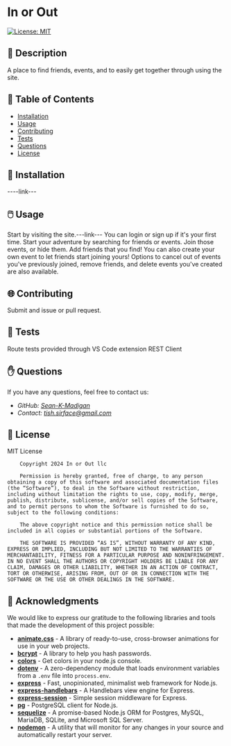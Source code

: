 # **In or Out**


[![License: MIT](https://img.shields.io/badge/License-MIT-yellow.svg)](https://opensource.org/licenses/MIT)


## 📰 Description

A place to find friends, events, and to easily get together through using the site.

## 🔎 Table of Contents

- [Installation](#installation)
- [Usage](#usage)
- [Contributing](#contributing)
- [Tests](#tests)
- [Questions](#questions)
- [License](#license)

## 💾 Installation <a id="installation"></a>

----link---

## 🖱️ Usage <a id="usage"></a>

Start by visiting the site.---link---
You can login or sign up if it's your first time. 
Start your adventure by searching for friends or events. Join those events, or hide them. Add friends that you find! 
You can also create your own event to let friends start joining yours!
Options to cancel out of events you've previously joined, remove friends, and delete events you've created are also available.

## 🌐 Contributing <a id="contributing"></a>


Submit and issue or pull request.

## 🧪 Tests <a id="tests"></a>


Route tests provided through VS Code extension REST Client

## ✋ Questions <a id="questions"></a>


If you have any questions, feel free to contact us:

- *GitHub: [Sean-K-Madigan](https://github.com/Sean-K-Madigan)*
- *Contact: tish.sirface@gmail.com*

## 🪪 License <a id="license"></a>

MIT License

        Copyright 2024 In or Out llc

        Permission is hereby granted, free of charge, to any person obtaining a copy of this software and associated documentation files (the “Software”), to deal in the Software without restriction, including without limitation the rights to use, copy, modify, merge, publish, distribute, sublicense, and/or sell copies of the Software, and to permit persons to whom the Software is furnished to do so, subject to the following conditions:
        
        The above copyright notice and this permission notice shall be included in all copies or substantial portions of the Software.
        
        THE SOFTWARE IS PROVIDED “AS IS”, WITHOUT WARRANTY OF ANY KIND, EXPRESS OR IMPLIED, INCLUDING BUT NOT LIMITED TO THE WARRANTIES OF MERCHANTABILITY, FITNESS FOR A PARTICULAR PURPOSE AND NONINFRINGEMENT. IN NO EVENT SHALL THE AUTHORS OR COPYRIGHT HOLDERS BE LIABLE FOR ANY CLAIM, DAMAGES OR OTHER LIABILITY, WHETHER IN AN ACTION OF CONTRACT, TORT OR OTHERWISE, ARISING FROM, OUT OF OR IN CONNECTION WITH THE SOFTWARE OR THE USE OR OTHER DEALINGS IN THE SOFTWARE.

## 👏 Acknowledgments

We would like to express our gratitude to the following libraries and tools that made the development of this project possible:

- [**animate.css**](https://animate.style/) - A library of ready-to-use, cross-browser animations for use in your web projects.
- [**bcrypt**](https://www.npmjs.com/package/bcrypt) - A library to help you hash passwords.
- [**colors**](https://www.npmjs.com/package/colors) - Get colors in your node.js console.
- [**dotenv**](https://www.npmjs.com/package/dotenv) - A zero-dependency module that loads environment variables from a `.env` file into `process.env`.
- [**express**](https://expressjs.com/) - Fast, unopinionated, minimalist web framework for Node.js.
- [**express-handlebars**](https://www.npmjs.com/package/express-handlebars) - A Handlebars view engine for Express.
- [**express-session**](https://www.npmjs.com/package/express-session) - Simple session middleware for Express.
- [**pg**](https://www.npmjs.com/package/pg) - PostgreSQL client for Node.js.
- [**sequelize**](https://sequelize.org/) - A promise-based Node.js ORM for Postgres, MySQL, MariaDB, SQLite, and Microsoft SQL Server.
- [**nodemon**](https://www.npmjs.com/package/nodemon) - A utility that will monitor for any changes in your source and automatically restart your server.
